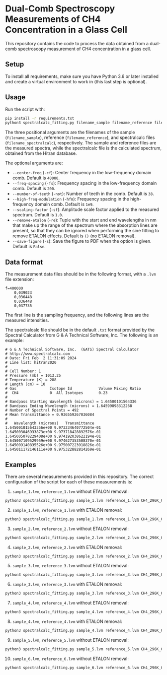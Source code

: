 # Dual-Comb Spectroscopy Measurements of CH4 Concentration in a Glass Cell

This repository contains the code to process the data obtained from a dual-comb spectroscopy
measurement of CH4 concentration in a glass cell. 

## Setup

To install all requirements, make sure you have Python 3.6 or later installed and create a virtual
environment to work in (this last step is optional).

## Usage

Run the script with:
```bash
pip install -r requirements.txt
python3 spectralcalc_fitting.py filename_sample filename_reference filename_spectralcalc [-h] [--center-freq CENTER_FREQ] [--freq-spacing FREQ_SPACING] [--number-of-teeth NUMBER_OF_TEETH] [--high-freq-modulation HIGH_FREQ_MODULATION] [--scaling-factor SCALING_FACTOR] [--remove-etalon REMOVE_ETALON REMOVE_ETALON] [--save-figure | --no-save-figure | -s] 
```

The three positional arguments are the filenames of the sample (`filename_sample`), reference 
(`filename_reference`), and spectralcalc files (`filename_spectralcalc`), respectively. The sample
and reference files are the measured spectra, while the spectralcalc file is the calculated 
spectrum, obtained from the Hitran database.

The optional arguments are:
* `--center-freq` (`-cf`): Center frequency in the low-frequency domain comb. Default is `40000`.
* `--freq-spacing` (`-fs`): Frequency spacing in the low-frequency domain comb. Default is `200`.
* `--number-of-teeth` (`-not`): Number of teeth in the comb. Default is `38`.
* `--high-freq-modulation` (`-hfm`): Frequency spacing in the high-frequency domain comb. Default is
  `1e9`.
* `--scaling-factor` (`-sf`): Amplitude scale factor applied to the measured spectrum. Default is 
  `1.0`.
* `--remove-etalon` (`-re`): Tuple with the start and end wavelengths in nm that make up the range
  of the spectrum where the absorption lines are present, so that they can be ignored when 
  performing the sine fitting to remove ETALON effects. Default is `()` (no ETALON removal).
* `--save-figure` (`-s`): Save the figure to PDF when the option is given. Default is `False`.

## Data format

The measurement data files should be in the following format, with a `.lvm` file extension:

```
f=400000
	0,039023
	0,036448
	0,036448
	0,037735
```

The first line is the sampling frequency, and the following lines are the measured intensities.

The spectralcalc file should be in the default `.txt` format provided by the Spectral Calculator 
from G & A Technical Software, Inc. The following is an example:

```
# G & A Technical Software, Inc.  (GATS) Spectral Calculator
# http://www.spectralcalc.com
# Date: Fri Feb  2 11:31:09 2024
# Line list: hitran2020
#
# Cell Number: 1
# Pressure (mb) = 1013.25
# Temperature (K) = 288
# Length (cm) = 10
# Gas               Isotope Id            Volume Mixing Ratio   
#  CH4              0  All Isotopes       0.23                 
#
# Bandpass Starting Wavelength (microns) = 1.64500101564336
# Bandpass Ending Wavelength (microns) = 1.64599898312268
# Number of Spectral Points = 492
# Mean Transmittance = 0.936559267036084
#
#   Wavelength (microns)   Transmittance
1.645001015643356e+00 9.973234640772504e-01
1.645003046933873e+00 9.973718428892576e-01
1.645005078229408e+00 9.974192038622194e-01
1.645007109529959e+00 9.974627353508370e-01
1.645009140835526e+00 9.975007223918826e-01
1.645011172146111e+00 9.975322882814269e-01
```


## Examples

There are several measurements provided in this repository. The correct configuration of the script 
for each of these measurements is:

1. `sample_1.lvm`, `reference_1.lvm` without ETALON removal:
```bash
python3 spectralcalc_fitting.py sample_1.lvm reference_1.lvm CH4_296K_0.15VMR.txt -cf 40000 -fs 200 -not 35 -hfm 1000000000.0 -sf 1.04
```

2. `sample_1.lvm`, `reference_1.lvm` with ETALON removal:
```bash
python3 spectralcalc_fitting.py sample_1.lvm reference_1.lvm CH4_296K_0.08VMR.txt -cf 40000 -fs 200 -not 35 -hfm 1000000000.0 -sf 1.03 -re 1645.44 1645.65
```

3. `sample_2.lvm`, `reference_2.lvm` without ETALON removal:
```bash
python3 spectralcalc_fitting.py sample_2.lvm reference_2.lvm CH4_296K_0.31VMR.txt -cf 40000 -fs 100 -not 34 -hfm 1500000000.0 -sf 1.11
```

4. `sample_2.lvm`, `reference_2.lvm` with ETALON removal:
```bash
python3 spectralcalc_fitting.py sample_2.lvm reference_2.lvm CH4_296K_0.28VMR.txt -cf 40000 -fs 100 -not 34 -hfm 1500000000.0 -sf 1.075 -re 1645.39 1645.7
```

5. `sample_3.lvm`, `reference_3.lvm` without ETALON removal:
```bash
python3 spectralcalc_fitting.py sample_3.lvm reference_3.lvm CH4_296K_0.29VMR.txt -cf 40000 -fs 100 -not 34 -hfm 1500000000.0 -sf 1.1
```

6. `sample_3.lvm`, `reference_3.lvm` with ETALON removal:
```bash
python3 spectralcalc_fitting.py sample_3.lvm reference_3.lvm CH4_296K_0.32VMR.txt -cf 40000 -fs 100 -not 34 -hfm 1500000000.0 -sf 0.95 -re 1645.45 1645.75
```

7. `sample_4.lvm`, `reference_4.lvm` without ETALON removal:
```bash
python3 spectralcalc_fitting.py sample_4.lvm reference_4.lvm CH4_296K_0.29VMR.txt -cf 40000 -fs 100 -not 34 -hfm 1500000000.0 -sf 1.1
```

8. `sample_4.lvm`, `reference_4.lvm` with ETALON removal:
```bash
python3 spectralcalc_fitting.py sample_4.lvm reference_4.lvm CH4_296K_0.3VMR.txt -cf 40000 -fs 100 -not 34 -hfm 1500000000.0 -sf 0.95 -re 1645.48 1645.75
```

9. `sample_5.lvm`, `reference_5.lvm` without ETALON removal:
```bash
python3 spectralcalc_fitting.py sample_5.lvm reference_5.lvm CH4_296K_0.04VMR.txt -cf 40000 -fs 200 -not 38 -hfm 1500000000.0 -sf 0.96
```

10. `sample_6.lvm`, `reference_6.lvm` without ETALON removal:
```bash
python3 spectralcalc_fitting.py sample_6.lvm reference_6.lvm CH4_296K_0.043VMR.txt -cf 40000 -fs 200 -not 36 -hfm 1500000000.0 -sf 0.98
```